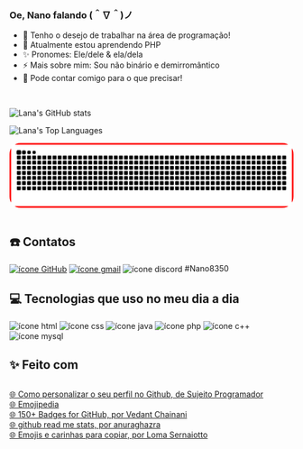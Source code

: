### Oe, Nano falando (＾∇＾)ノ
- 🔭 Tenho o desejo de trabalhar na área de programação!
- 🌱 Atualmente estou aprendendo PHP
- ✨ Pronomes: Ele/dele & ela/dela
- ⚡ Mais sobre mim: Sou não binário e demirromântico
- 💬 Pode contar comigo para o que precisar!

<br>

![Lana's GitHub stats](https://github-readme-stats.vercel.app/api?username=LanaIhara&show_icons=true&count_private=true&locale=pt-BR&theme=radical&card_width=450)

![Lana's Top Languages](https://github-readme-stats.vercel.app/api/top-langs/?username=LanaIhara&layout=compact&locale=pt-BR&count_private=true&card_width=450)

<div style="border-style: solid; border-color: red; border-radius: 20px;">
    <img align="center" alt="Cobrinha do commit" src="https://github.com/LanaIhara/LanaIhara/blob/output/github-contribution-grid-snake.svg"/>
</div>

<br>

## ☎️ Contatos

<div style="display: inline-block">
    <a href="https://github.com/LanaIhara"><img align="center" alt="ícone GitHub" src="https://img.shields.io/badge/GitHub-100000?style=for-the-badge&logo=github&logoColor=white"/></a>
    <a href="mailto:akemiihara1234@gmail.com"><img align="center" alt="ícone gmail" src="https://img.shields.io/badge/Gmail-D14836?style=for-the-badge&logo=gmail&logoColor=white"/></a>
    <img align="center" alt="ícone discord" src="https://img.shields.io/badge/Discord-7289DA?style=for-the-badge&logo=discord&logoColor=white"/> #Nano8350
</div>

<br>

## 💻 Tecnologias que uso no meu dia a dia

<div style="display: inline-block">
    <img align="center" alt="ícone html" src="https://img.shields.io/badge/HTML-239120?style=for-the-badge&logo=html5&logoColor=white"/>
    <img align="center" alt="ícone css" src="https://img.shields.io/badge/CSS-239120?&style=for-the-badge&logo=css3&logoColor=white"/>
    <img align="center" alt="ícone java" src="https://img.shields.io/badge/Java-ED8B00?style=for-the-badge&logo=java&logoColor=white"/>
    <img align="center" alt="ícone php" src="https://img.shields.io/badge/PHP-777BB4?style=for-the-badge&logo=php&logoColor=white"/>
    <img align="center" alt="ícone c++" src="https://img.shields.io/badge/C%2B%2B-00599C?style=for-the-badge&logo=c%2B%2B&logoColor=white"/>
    <img align="center" alt="ícone mysql" src="https://img.shields.io/badge/MySQL-00000F?style=for-the-badge&logo=mysql&logoColor=white"/>
</div> <br>

## ✨ Feito com
<!-- Lista por definição-->
<dl style="display: inline-block">
    <dt><a href="https://youtu.be/cRoBt6AZgjc">🌐 Como personalizar o seu perfil no Github, de Sujeito Programador</a></dt>
    <dt><a href="https://emojipedia.org/">🌐 Emojipedia</a></dt>
    <dt><a href="https://dev.to/envoy_/150-badges-for-github-pnk">🌐 150+ Badges for GitHub, por Vedant Chainani</a></dt>
    <dt><a href="https://github.com/anuraghazra/github-readme-stats/blob/master/docs/readme_pt-BR.md">🌐 github read me stats, por anuraghazra</a></dt>
    <dt><a href="https://sernaiotto.com/emojis-carinhas-para-copiar/">🌐 Emojis e carinhas para copiar, por Loma Sernaiotto</a></dt>
</dl>
